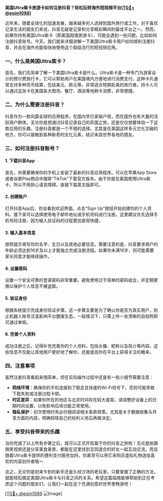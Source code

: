 **美国Ultra紫卡旅游卡如何注册抖音？轻松玩转海外短视频平台[[TG💪+ @esim1088](https://t.me/s/esim1088)]**

近年来，随着全球化的加速发展，越来越多的人选择到国外旅行或工作。对于喜欢记录生活的朋友们来说，抖音无疑是记录和分享精彩瞬间的最佳平台之一。然而，如果你持有美国Ultra紫卡（即美国超值旅游卡），可能会遇到一些问题，比如如何注册抖音账号。今天，我们就来详细讲解一下美国Ultra紫卡用户如何顺利注册抖音，并且在海外也能愉快地使用这个超级流行的短视频应用。

### 一、什么是美国Ultra紫卡？

首先，我们先简单了解一下美国Ultra紫卡是什么。Ultra紫卡是一种专门为游客设计的预付费旅行卡，它可以帮助用户在美国境内方便地进行消费支付。这种卡片通常支持多种货币结算，包括美元、欧元等，非常适合短期赴美的旅行者。持卡人可以通过这张卡在美国各大商场、餐厅、酒店等地刷卡消费，非常便捷。

### 二、为什么需要注册抖音？

抖音作为一款风靡全球的应用程序，在国内早已家喻户晓，而在国外也有大量的活跃用户群体。无论你是想通过抖音记录自己的异国之旅，还是仅仅想要体验一下这款应用的乐趣，注册抖音都是一个不错的选择。尤其是在美国这样多元文化交融的地方，你可以接触到各种新奇的文化元素，结识来自世界各地的朋友。

### 三、如何注册抖音账号？

#### 1. 下载抖音App

首先，你需要确保你的手机上安装了最新的抖音应用程序。可以在苹果App Store或者谷歌Play商店中搜索“TikTok”下载官方版本。由于你是在美国使用Ultra紫卡，所以不用担心语言障碍，直接下载英文版即可。

#### 2. 创建账户

打开抖音App后，你会看到欢迎界面。点击“Sign Up”按钮开始创建你的个人资料。接下来可以选择使用电子邮件地址或手机号码进行注册。这里建议优先选择手机号码注册，因为输入验证码的过程更加直观快捷。

#### 3. 输入基本信息

按照提示填写你的名字、生日以及其他必要信息。需要注意的是，抖音要求用户的年龄必须达到16岁及以上才能独立完成注册流程。如果你未满16岁，则可能需要家长同意才能继续操作。

#### 4. 设置密码

设置一个安全可靠的登录密码非常重要。避免使用过于简单的密码组合，并定期更换以保护个人信息不被盗取。

#### 5. 验证身份

根据系统提示完成身份验证步骤。这一步骤主要是为了确认你是否为真实用户，防止机器人账号泛滥影响平台健康生态。一般情况下，只需上传一张清晰的自拍照即可通过审核。

#### 6. 完善个人资料

成功注册之后，记得补充完善你的个人资料，包括头像、昵称以及简介等内容。这些信息不仅能让其他用户更好地了解你，还能提高你在平台上获得关注的概率。

### 四、注意事项

虽然注册抖音看起来很简单，但在实际操作过程中还是有一些小细节需要注意：

- **网络环境**：确保你的手机连接到了稳定且快速的Wi-Fi信号下，否则可能导致下载失败或注册过程卡顿。
- **时区差异**：如果你所在的地区与北京时间存在较大差距，请调整好设备上的日期时间设置，以免影响后续功能正常使用。
- **隐私保护**：初次使用时务必仔细阅读相关条款政策，尤其是关于数据收集与共享方面的内容，明确知晓自己的权利义务后再做决定。

### 五、享受抖音带来的乐趣

当你完成了以上所有步骤之后，就可以正式开启属于你的抖音之旅啦！无论是拍摄搞笑视频还是分享美食美景，都能在这里找到志同道合的好友一起互动交流。而且随着Ultra紫卡提供的便利支付服务加持，你甚至可以用它来购买虚拟礼物送给喜欢的内容创作者哦～

总之，无论你是初来乍到的新手还是久经沙场的老玩家，只要掌握了正确的方法，就能轻松搞定美国Ultra紫卡与抖音之间的关系。希望这篇指南能够帮助到正在考虑这个问题的朋友们，让我们一起在这个充满创意的世界里畅游吧！

[[TG💪+ @esim1088](https://t.me/s/esim1088) ![Image](https://i.postimg.cc/4NQfJmqS/Snipaste-2025-05-13-00-14-12.png)]